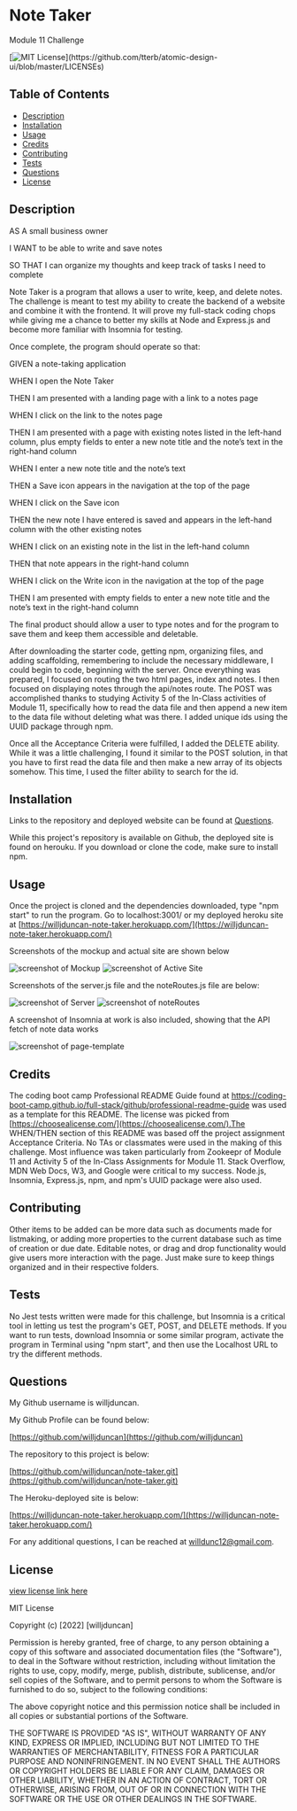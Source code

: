 # Note Taker
Module 11 Challenge

[![MIT License](https://img.shields.io/apm/l/atomic-design-ui.svg?)](https://github.com/tterb/atomic-design-ui/blob/master/LICENSEs)

        

## Table of Contents
- [Description](#description)
- [Installation](#installation)
- [Usage](#usage)
- [Credits](#credits)
- [Contributing](#contributing)
- [Tests](#tests)
- [Questions](#questions)
- [License](#license)  
        



## Description

AS A small business owner

I WANT to be able to write and save notes

SO THAT I can organize my thoughts and keep track of tasks I need to complete

Note Taker is a program that allows a user to write, keep, and delete notes. The challenge is meant to test my ability to create the backend of a website and combine it with the frontend. It will prove my full-stack coding chops while giving me a chance to better my skills at Node and Express.js and become more familiar with Insomnia for testing. 

Once complete, the program should operate so that:

GIVEN a note-taking application

WHEN I open the Note Taker

THEN I am presented with a landing page with a link to a notes page

WHEN I click on the link to the notes page

THEN I am presented with a page with existing notes listed in the left-hand column, plus empty fields to enter a new note title and the note’s text in the right-hand column

WHEN I enter a new note title and the note’s text

THEN a Save icon appears in the navigation at the top of the page

WHEN I click on the Save icon

THEN the new note I have entered is saved and appears in the left-hand column with the other existing notes

WHEN I click on an existing note in the list in the left-hand column

THEN that note appears in the right-hand column

WHEN I click on the Write icon in the navigation at the top of the page

THEN I am presented with empty fields to enter a new note title and the note’s text in the right-hand column

The final product should allow a user to type notes and for the program to save them and keep them accessible and deletable. 

After downloading the starter code, getting npm, organizing files, and adding scaffolding, remembering to include the necessary middleware, I could begin to code, beginning with the server. Once everything was prepared, I focused on routing the two html pages, index and notes. I then focused on displaying notes through the api/notes route. The POST was accomplished thanks to studying Activity 5 of the In-Class activities of Module 11, specifically how to read the data file and then append a new item to the data file without deleting what was there. I added unique ids using the UUID package through npm. 

Once all the Acceptance Criteria were fulfilled, I added the DELETE ability. While it was a little challenging, I found it similar to the POST solution, in that you have to first read the data file and then make a new array of its objects somehow. This time, I used the filter ability to search for the id.  



## Installation

Links to the repository and deployed website can be found at [Questions](#questions).

While this project's repository is available on Github, the deployed site is found on herouku. If you download or clone the code, make sure to install npm.



## Usage

Once the project is cloned and the dependencies downloaded, type "npm start" to run the program. Go to localhost:3001/ or my deployed heroku site at [https://willjduncan-note-taker.herokuapp.com/](https://willjduncan-note-taker.herokuapp.com/)

Screenshots of the mockup and actual site are shown below

![screenshot of Mockup](/public/assets//images/mockup.png)
![screenshot of Active Site](/public/assets//images/screenshot-active.png)


Screenshots of the server.js file and the noteRoutes.js file are below: 

![screenshot of Server](/public/assets/images/screenshot-server.png)
![screenshot of noteRoutes](/public/assets//images/screenshot-noteRoutes.png)

A screenshot of Insomnia at work is also included, showing that the API fetch of note data works

![screenshot of page-template](/public/assets//images/screenshot-insomnia.png)


## Credits

The coding boot camp Professional README Guide found at https://coding-boot-camp.github.io/full-stack/github/professional-readme-guide was used as a template for this README. The license was picked from [https://choosealicense.com/](https://choosealicense.com/).The WHEN/THEN section of this README was based off the project assignment Acceptance Criteria. No TAs or classmates were used in the making of this challenge. Most influence was taken particularly from Zookeepr of Module 11 and Activity 5 of the In-Class Assignments for Module 11. Stack Overflow, MDN Web Docs, W3, and Google were critical to my success. Node.js, Insomnia, Express.js, npm, and npm's UUID package were also used.



## Contributing

Other items to be added can be more data such as documents made for listmaking, or adding more properties to the current database such as time of creation or due date. Editable notes, or drag and drop functionality would give users more interaction with the page. Just make sure to keep things organized and in their respective folders. 


## Tests

No Jest tests written were made for this challenge, but Insomnia is a critical tool in letting us test the program's GET, POST, and DELETE methods. If you want to run tests, download Insomnia or some similar program, activate the program in Terminal using "npm start", and then use the Localhost URL to try the different methods. 



## Questions

My Github username is willjduncan.


My Github Profile can be found below:

[https://github.com/willjduncan](https://github.com/willjduncan)


The repository to this project is below:

[https://github.com/willjduncan/note-taker.git](https://github.com/willjduncan/note-taker.git)


The Heroku-deployed site is below:

[https://willjduncan-note-taker.herokuapp.com/](https://willjduncan-note-taker.herokuapp.com/)


For any additional questions, I can be reached at willdunc12@gmail.com.



## License

[view license link here](https://choosealicense.com/licenses/mit/)

        
MIT License

Copyright (c) [2022] [willjduncan]

Permission is hereby granted, free of charge, to any person obtaining a copy
of this software and associated documentation files (the "Software"), to deal
in the Software without restriction, including without limitation the rights
to use, copy, modify, merge, publish, distribute, sublicense, and/or sell
copies of the Software, and to permit persons to whom the Software is
furnished to do so, subject to the following conditions:

The above copyright notice and this permission notice shall be included in all
copies or substantial portions of the Software.

THE SOFTWARE IS PROVIDED "AS IS", WITHOUT WARRANTY OF ANY KIND, EXPRESS OR
IMPLIED, INCLUDING BUT NOT LIMITED TO THE WARRANTIES OF MERCHANTABILITY,
FITNESS FOR A PARTICULAR PURPOSE AND NONINFRINGEMENT. IN NO EVENT SHALL THE
AUTHORS OR COPYRIGHT HOLDERS BE LIABLE FOR ANY CLAIM, DAMAGES OR OTHER
LIABILITY, WHETHER IN AN ACTION OF CONTRACT, TORT OR OTHERWISE, ARISING FROM,
OUT OF OR IN CONNECTION WITH THE SOFTWARE OR THE USE OR OTHER DEALINGS IN THE
SOFTWARE.

